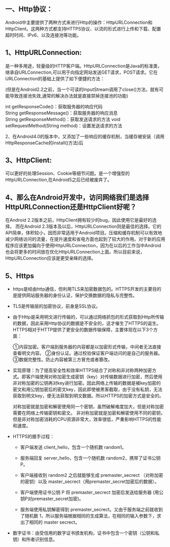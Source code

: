 ## 一、Http协议： ##
Android中主要提供了两种方式来进行Http的操作：HttpURLConnection和HttpClient。这两种方式都支持HTTPS协议、以流的形式进行上传和下载、配置超时时间、IPv6、以及连接池等功能。

## 1、HttpURLConnection: ##
是一种多用途，轻量级的HTTP客户端。HttpURLConnection是Java的标准类，继承自URLConnection,可以用于向指定网站发送GET请求，POST请求。它在URLConnection的基础上提供了如下便捷的方法：

(但是在Android2.2之前，当一个可读的InputStream调用了close()方法，就有可能导致连接池失效,通常的解决办法就是直接禁掉连接池的功能)

int getResponseCode()：获取服务器的响应代码
String getResponseMessage()：获取服务器的响应消息String getResponseMethod()：获取发送请求的方法
void setRequestMethod(String method)：设置发送请求的方法

2、在Android4.0的版本中，又添加了一些响应的缓存机制，当缓存被安装（调用HttpResponseCache的install()方法)后

## 3、HttpClient: ##

 可以更好的处理Session、Cookie等细节问题。是一个增强型的HttpURLConnection,在Android5之后已经被废弃了。

## 4、那么在Android开发中，访问网络我们是选择HttpURLConnection还是HttpClient好呢？ ## 

在Android 2.2版本之前，HttpClient拥有较少的bug，因此使用它是最好的选择。
而在Android 2.3版本及以后，HttpURLConnection则是最佳的选择。它的API简单，体积较小，因而非常适用于Android项目。压缩和缓存机制可以有效地减少网络访问的流量，在提升速度和省电方面也起到了较大的作用。对于新的应用程序应该更加偏向于使用HttpURLConnection，因为在以后的工作当中Android也会将更多的时间放在优化HttpURLConnection上面。所以目前来说，HttpURLConnection应该是更受亲睐的选择。

## 5、Https ##
- https是经由http通信，但利用TLS来加密数据包的。HTTPS开发的主要目的是提供网站服务器的身份认证，保护交换数据的隐私与完整性。
- TLS是传输层的加密协议，前身是SSL协议。
- 由于Http是采用明文进行传输的，可以通过网络抓包的形式获取到Http所传输的数据，因此采用Http协议的数据是不安全的，这才催生了HTTPS的诞生。HTTPS相对于HTTP提供了更安全的数据传输保障，主要体现在以下3个方面：

	①内容加密。客户端到服务器的内容都是以加密形式传输，中间者无法直接查看明文内容。 
	②身份认证。通过校验保证客户端访问的是自己的服务器。
	③数据完整性。防止内容被第三方冒充或者篡改。

- 实现原理：为了提高安全性和效率HTTPS结合了对称和非对称两种加密方式。即客户端使用对称加密生成密钥（key）对传输数据进行加密，然后使用非对称加密的公钥再对key进行加密。因此网络上传输的数据是被key加密的密文和用公钥加密后的密文key，因此即使被黑客截取，由于没有私钥，无法获取到明文key，便无法获取到明文数据。所以HTTPS的加密方式是安全的。
 
	对称加密就是加密和解密使用同一个密钥，虽然破解难度加大，但是对称加密需要在网络上传输密钥和密文。
	非对称加密就是加密和解密使用不同的密钥，但是非对称加密消耗的CPU资源非常大，效率很低，严重影响HTTPS的性能和速度。

- HTTPS的握手过程：

	- 客户端发送 client_hello，包含一个随机数 random1。 

	- 服务端回复 server_hello，包含一个随机数 random2，携带了证书公钥 P。 

	- 客户端接收到 random2 之后就能够生成 premaster_secrect （对称加密的密钥）以及 master_secrect（用premaster_secret加密后的数据）。 

	- 客户端使用证书公钥 P 将 premaster_secrect 加密后发送给服务器 (用公钥P对premaster_secret加密)。 

	- 服务端使用私钥解密得到 premaster_secrect。又由于服务端之前就收到了随机数 1，所以服务端根据相同的生成算法，在相同的输入参数下，求出了相同的 master secrect。

- 数字证书：由受信用的数字证书颁发机构，证书中包含一个密钥（公钥和私钥）和所者识别信息。
